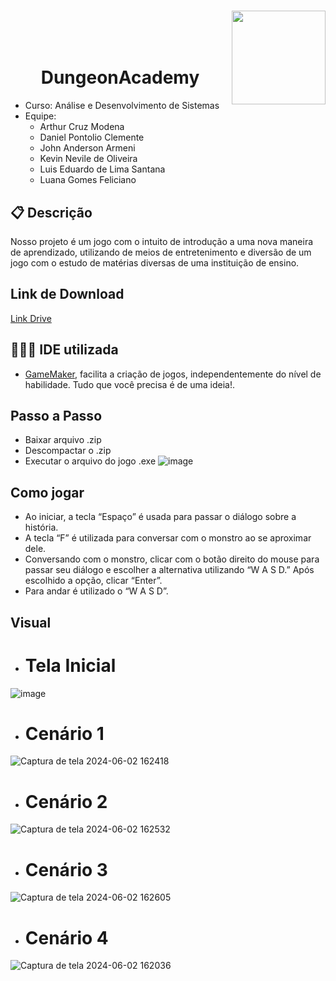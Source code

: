 
# <img width="150px" height="150px" align="right" src="https://github.com/LuanaFeliciano/App-PetCon/assets/98564118/081bf5cf-548d-4835-ad41-809a25d77f1c">  
<br>
<br>
<br>
<h1 align="center">DungeonAcademy</h1>

* Curso: Análise e Desenvolvimento de Sistemas
* Equipe:
  * Arthur Cruz Modena
  * Daniel Pontolio Clemente
  * John Anderson Armeni
  * Kevin Nevile de Oliveira
  * Luis Eduardo de Lima Santana
  * Luana Gomes Feliciano
    
    
## 📋 Descrição
Nosso projeto é um jogo com o intuito de introdução a uma nova maneira de aprendizado, utilizando de meios de entretenimento e diversão de um jogo com o estudo de matérias diversas de uma instituição de ensino.

## Link de Download
[Link Drive](https://drive.google.com/file/d/1HU7V3UVFw_F10DL2uNGHiL6PuByKU3uB/view?usp=drive_link)

## 👩🏽‍💻 IDE utilizada
* [GameMaker](https://gamemaker.io/), facilita a criação de jogos, independentemente do nível de habilidade. Tudo que você precisa é de uma ideia!.
  
## Passo a Passo
* Baixar arquivo .zip
* Descompactar o .zip
* Executar o arquivo do jogo .exe
  ![image](https://github.com/LuanaFeliciano/DungeonAcademy/assets/112132561/29b2a95a-206c-47b7-b8c7-2ff56a7d4eab)

## Como jogar
* Ao iniciar, a tecla “Espaço” é usada para passar o diálogo sobre a história.
* A tecla “F” é utilizada para conversar com o monstro ao se aproximar dele.
* Conversando com o monstro, clicar com o botão direito do mouse para passar seu diálogo e escolher a alternativa utilizando “W A S D.” Após escolhido a opção, clicar “Enter”.
* Para andar é utilizado o “W A S D”.

## Visual
* <h1>Tela Inicial</h1>
![image](https://github.com/LuanaFeliciano/DungeonAcademy/assets/112132561/e845e757-c952-4804-aa99-2c2848867c00)

* <h1>Cenário 1</h1>
![Captura de tela 2024-06-02 162418](https://github.com/LuanaFeliciano/DungeonAcademy/assets/98564118/4a4385a9-fc7d-4616-a444-f2990ca4f45d)

* <h1>Cenário 2</h1>
![Captura de tela 2024-06-02 162532](https://github.com/LuanaFeliciano/DungeonAcademy/assets/98564118/3dc0dc52-1671-4209-be89-6a6095ede1c9)

* <h1>Cenário 3</h1>
![Captura de tela 2024-06-02 162605](https://github.com/LuanaFeliciano/DungeonAcademy/assets/98564118/6a31b3c3-766b-4d58-8abf-1e2465c96413)

* <h1>Cenário 4</h1>
![Captura de tela 2024-06-02 162036](https://github.com/LuanaFeliciano/DungeonAcademy/assets/98564118/9f9b1f3d-2958-4e88-8a90-ee5673dd2d52)


  

 

